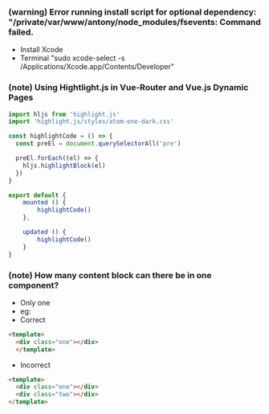 ### (warning) Error running install script for optional dependency: "/private/var/www/antony/node_modules/fsevents: Command failed.
+ Install Xcode
+ Terminal "sudo xcode-select -s /Applications/Xcode.app/Contents/Developer"


### (note) Using Hightlight.js in Vue-Router and Vue.js Dynamic Pages
``` javascript
import hljs from 'highlight.js'
import 'highlight.js/styles/atom-one-dark.css'

const highlightCode = () => {
  const preEl = document.querySelectorAll('pre')

  preEl.forEach((el) => {
    hljs.highlightBlock(el)
  })
}

export default {
    mounted () {
        highlightCode()
    },

    updated () {
        highlightCode()
    }
}
```

### (note) How many content block can there be in one component?
+ Only one
+ eg:
+ Correct
``` html
<template>
  <div class="one"></div>
  </template>
```
+ Incorrect
``` html
<template>
  <div class="one"></div>
  <div class="two"></div>
</template>
```